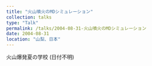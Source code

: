 ```yaml
---
title: "火山噴火のMDシミュレーション"
collection: talks
type: "Talk"
permalink: /talks/2004-08-31-火山噴火のMDシミュレーション
date: 2004-08-31
location: "山梨、日本"
---
```


火山爆発夏の学校 (日付不明)
